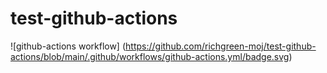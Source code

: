 # test-github-actions

![github-actions workflow]
(https://github.com/richgreen-moj/test-github-actions/blob/main/.github/workflows/github-actions.yml/badge.svg)
